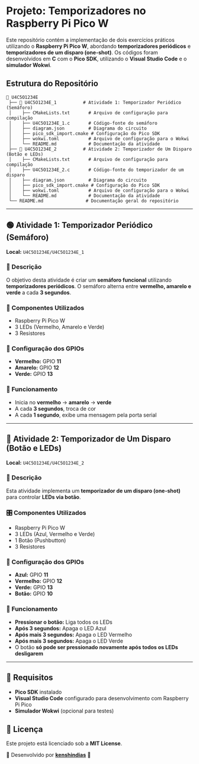 # Projeto: Temporizadores no Raspberry Pi Pico W

Este repositório contém a implementação de dois exercícios práticos utilizando o **Raspberry Pi Pico W**, abordando **temporizadores periódicos** e **temporizadores de um disparo (one-shot)**. Os códigos foram desenvolvidos em **C** com o **Pico SDK**, utilizando o **Visual Studio Code** e o **simulador Wokwi**.

## Estrutura do Repositório

```
📂 U4C5O1234E
 ├── 📂 U4C5O1234E_1          # Atividade 1: Temporizador Periódico (Semáforo)
 │    ├── CMakeLists.txt       # Arquivo de configuração para compilação
 │    ├── U4C5O1234E_1.c       # Código-fonte do semáforo
 │    ├── diagram.json         # Diagrama do circuito
 │    ├── pico_sdk_import.cmake # Configuração do Pico SDK
 │    ├── wokwi.toml           # Arquivo de configuração para o Wokwi
 │    └── README.md            # Documentação da atividade
 ├── 📂 U4C5O1234E_2          # Atividade 2: Temporizador de Um Disparo (Botão e LEDs)
 │    ├── CMakeLists.txt       # Arquivo de configuração para compilação
 │    ├── U4C5O1234E_2.c       # Código-fonte do temporizador de um disparo
 │    ├── diagram.json         # Diagrama do circuito
 │    ├── pico_sdk_import.cmake # Configuração do Pico SDK
 │    ├── wokwi.toml           # Arquivo de configuração para o Wokwi
 │    └── README.md            # Documentação da atividade
 └── README.md                # Documentação geral do repositório
```

---

## 🟢 Atividade 1: Temporizador Periódico (Semáforo)
**Local:** `U4C5O1234E/U4C5O1234E_1`

### 📌 Descrição
O objetivo desta atividade é criar um **semáforo funcional** utilizando **temporizadores periódicos**. O semáforo alterna entre **vermelho, amarelo e verde** a cada **3 segundos**.

### 🚦 Componentes Utilizados
- Raspberry Pi Pico W
- 3 LEDs (Vermelho, Amarelo e Verde)
- 3 Resistores

### 🔧 Configuração dos GPIOs
- **Vermelho:** GPIO **11**
- **Amarelo:** GPIO **12**
- **Verde:** GPIO **13**

### 📜 Funcionamento
- Inicia no **vermelho** → **amarelo** → **verde**
- A cada **3 segundos**, troca de cor
- A cada **1 segundo**, exibe uma mensagem pela porta serial

---

## 🔴 Atividade 2: Temporizador de Um Disparo (Botão e LEDs)
**Local:** `U4C5O1234E/U4C5O1234E_2`

### 📌 Descrição
Esta atividade implementa um **temporizador de um disparo (one-shot)** para controlar **LEDs via botão**.

### 🎛️ Componentes Utilizados
- Raspberry Pi Pico W
- 3 LEDs (Azul, Vermelho e Verde)
- 1 Botão (Pushbutton)
- 3 Resistores

### 🔧 Configuração dos GPIOs
- **Azul:** GPIO **11**
- **Vermelho:** GPIO **12**
- **Verde:** GPIO **13**
- **Botão:** GPIO **10**

### 📜 Funcionamento
- **Pressionar o botão:** Liga todos os LEDs
- **Após 3 segundos:** Apaga o LED Azul
- **Após mais 3 segundos:** Apaga o LED Vermelho
- **Após mais 3 segundos:** Apaga o LED Verde
- O botão **só pode ser pressionado novamente após todos os LEDs desligarem**

---

## 📌 Requisitos
- **Pico SDK** instalado
- **Visual Studio Code** configurado para desenvolvimento com Raspberry Pi Pico
- **Simulador Wokwi** (opcional para testes)

## 📄 Licença
Este projeto está licenciado sob a **MIT License**.

📌 Desenvolvido por [**kenshindias**](https://github.com/kenshindias) 🚀
